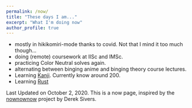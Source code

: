 ```yaml
---
permalink: /now/
title: "These days I am..."
excerpt: "What I'm doing now"
author_profile: true
---
```


 - mostly in hikikomiri-mode thanks to covid. Not that I mind it too much though...
 - doing (remote) coursework at IISc and IMSc.
 - practicing Color Neutral solves again.
 - alternating between binging anime and binging theory course lectures.
 - Learning [Kanji](https://www.kanjidamage.com/). Currently know around 200.
 - Learning [Rust](https://github.com/rust-lang/rustlings/)


Last Updated on October 2, 2020. This is a now page, inspired by the [nownownow](https://nownownow.com/) project by Derek Sivers.
